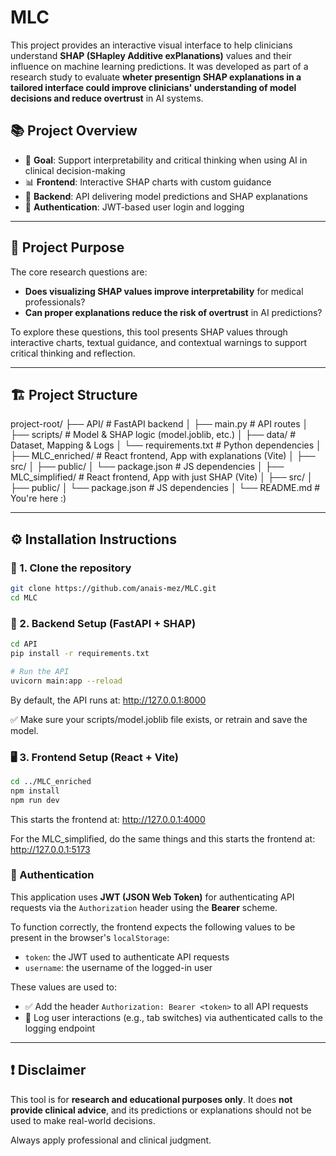 # MLC

This project provides an interactive visual interface to help clinicians understand **SHAP  (SHapley Additive exPlanations)** values and their influence on machine learning predictions.
It  was developed as part of a research study to evaluate **wheter presentign SHAP explanations in a tailored interface could improve clinicians' understanding of model decisions and reduce overtrust** in AI systems.

## 📚 Project Overview

- 🔬 **Goal**: Support interpretability and critical thinking when using AI in clinical decision-making
- 📊 **Frontend**: Interactive SHAP charts with custom guidance
- 🧠 **Backend**: API delivering model predictions and SHAP explanations
- 🔐 **Authentication**: JWT-based user login and logging

---

## 🧪 Project Purpose

The core research questions are:

- **Does visualizing SHAP values improve interpretability** for medical professionals?
- **Can proper explanations reduce the risk of overtrust** in AI predictions?

To explore these questions, this tool presents SHAP values through interactive charts, textual guidance, and contextual warnings to support critical thinking and reflection.

---

##  🏗 Project Structure

project-root/
├── API/ # FastAPI backend
│ ├── main.py # API routes
│ ├── scripts/ # Model & SHAP logic (model.joblib, etc.)
│ ├── data/ # Dataset, Mapping & Logs
│ └── requirements.txt # Python dependencies
│
├── MLC_enriched/ # React frontend, App with explanations (Vite)
│ ├── src/
│ ├── public/
│ └── package.json # JS dependencies
│
├── MLC_simplified/ # React frontend, App with just SHAP (Vite)
│ ├── src/
│ ├── public/
│ └── package.json # JS dependencies
│
└── README.md # You're here :)

---

## ⚙️ Installation Instructions

### 🔧 1. Clone the repository

```bash
git clone https://github.com/anais-mez/MLC.git
cd MLC
```

### 🧪 2. Backend Setup (FastAPI + SHAP)

```bash
cd API
pip install -r requirements.txt

# Run the API
uvicorn main:app --reload
```

By default, the API runs at:
http://127.0.0.1:8000

✅ Make sure your scripts/model.joblib file exists, or retrain and save the model.

### 🖥️ 3. Frontend Setup (React + Vite)

```bash
cd ../MLC_enriched
npm install
npm run dev
```

This starts the frontend at:
http://127.0.0.1:4000

For the MLC_simplified, do the same things and this starts the frontend at:
http://127.0.0.1:5173

### 🔐 Authentication

This application uses **JWT (JSON Web Token)** for authenticating API requests via the `Authorization` header using the **Bearer** scheme.

To function correctly, the frontend expects the following values to be present in the browser's `localStorage`:

- `token`: the JWT used to authenticate API requests
- `username`: the username of the logged-in user

These values are used to:

- ✅ Add the header `Authorization: Bearer <token>` to all API requests
- 📝 Log user interactions (e.g., tab switches) via authenticated calls to the logging endpoint

---

## ❗ Disclaimer

This tool is for **research and educational purposes only**. It does **not provide clinical advice**, and its predictions or explanations should not be used to make real-world decisions.

Always apply professional and clinical judgment.